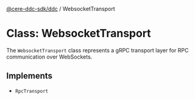 [@cere-ddc-sdk/ddc](../README.md) / WebsocketTransport

# Class: WebsocketTransport

The `WebsocketTransport` class represents a gRPC transport layer for RPC communication over WebSockets.

## Implements

- `RpcTransport`
